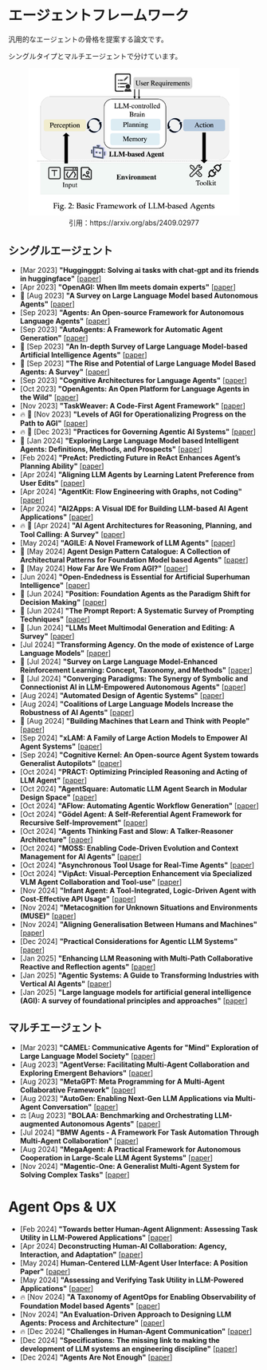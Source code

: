 # エージェントフレームワーク
汎用的なエージェントの骨格を提案する論文です。

シングルタイプとマルチエージェントで分けています。
<figure style="text-align: center;">
    <img alt="" src="../assets/agent_framework.png" width="500" />
    <figcaption style="text-align: center;">引用：https://arxiv.org/abs/2409.02977</figcaption>
</figure>


## シングルエージェント
* [Mar 2023] **"Hugginggpt: Solving ai tasks with chat-gpt and its friends in huggingface"** [[paper](https://arxiv.org/abs/2303.17580)]
* [Apr 2023] **"OpenAGI: When llm meets domain experts"** [[paper](https://arxiv.org/abs/2304.04370)]
* 📖 [Aug 2023] **"A Survey on Large Language Model based Autonomous Agents"** [[paper](https://arxiv.org/abs/2308.11432)]
* [Sep 2023] **"Agents: An Open-source Framework for Autonomous Language Agents"** [[paper](https://arxiv.org/abs/2309.07870)]
* [Sep 2023] **"AutoAgents: A Framework for Automatic Agent Generation"** [[paper](https://arxiv.org/abs/2309.17288)]
* 📖 [Sep 2023] **"An In-depth Survey of Large Language Model-based Artificial Intelligence Agents"** [[paper](https://arxiv.org/abs/2309.14365)]
* 📖 [Sep 2023] **"The Rise and Potential of Large Language Model Based Agents: A Survey"** [[paper](https://arxiv.org/abs/2309.07864)]
* [Sep 2023] **"Cognitive Architectures for Language Agents"** [[paper](https://arxiv.org/abs/2309.02427)]
* [Oct 2023] **"OpenAgents: An Open Platform for Language Agents in the Wild"** [[paper](https://arxiv.org/abs/2310.10634)]
* [Nov 2023] **"TaskWeaver: A Code-First Agent Framework"** [[paper](https://arxiv.org/abs/2311.17541)]
* 🔥 📖 [Nov 2023] **"Levels of AGI for Operationalizing Progress on the Path to AGI"** [[paper](https://arxiv.org/abs/2311.02462)]
* 🔥 📖 [Dec 2023] **"Practices for Governing Agentic AI Systems"** [[paper](https://openai.com/index/practices-for-governing-agentic-ai-systems/)]
* 📖 [Jan 2024] **"Exploring Large Language Model based Intelligent Agents: Definitions, Methods, and Prospects"** [[paper](https://arxiv.org/abs/2401.03428)]
* [Feb 2024] **"PreAct: Predicting Future in ReAct Enhances Agent’s Planning Ability"** [[paper](https://arxiv.org/abs/2402.11534)]
* [Apr 2024] **"Aligning LLM Agents by Learning Latent Preference from User Edits"** [[paper](https://arxiv.org/abs/2404.15269)]
* [Apr 2024] **"AgentKit: Flow Engineering with Graphs, not Coding"** [[paper](https://arxiv.org/abs/2404.11483)]
* [Apr 2024] **"AI2Apps: A Visual IDE for Building LLM-based AI Agent Applications"** [[paper](https://arxiv.org/abs/2404.04902)]
* 🔥 📖 [Apr 2024] **"AI Agent Architectures for Reasoning, Planning, and Tool Calling: A Survey"** [[paper](https://arxiv.org/abs/2404.11584)]
* [May 2024] **"AGILE: A Novel Framework of LLM Agents"** [[paper](https://arxiv.org/abs/2405.14751)]
* 📖 [May 2024] **Agent Design Pattern Catalogue: A Collection of Architectural Patterns for Foundation Model based Agents"** [[paper](https://arxiv.org/abs/2405.10467)]
* 📖 [May 2024] **How Far Are We From AGI?"** [[paper](https://arxiv.org/abs/2405.10313)]
* [Jun 2024] **"Open-Endedness is Essential for Artificial Superhuman Intelligence"** [[paper](https://arxiv.org/abs/2406.04268)]
* 📖 [Jun 2024] **"Position: Foundation Agents as the Paradigm Shift for Decision Making"** [[paper](https://arxiv.org/abs/2405.17009)]
* 📖 [Jun 2024] **"The Prompt Report: A Systematic Survey of Prompting Techniques"** [[paper](https://arxiv.org/abs/2406.06608)]
* 📖 [Jun 2024] **"LLMs Meet Multimodal Generation and Editing: A Survey"** [[paper](https://arxiv.org/abs/2405.19334)]
* [Jul 2024] **"Transforming Agency. On the mode of existence of Large Language Models"** [[paper](https://arxiv.org/abs/2407.10735)]
* 📖 [Jul 2024] **"Survey on Large Language Model-Enhanced Reinforcement Learning: Concept, Taxonomy, and Methods"** [[paper](https://arxiv.org/abs/2404.00282)]
* 📖 [Jul 2024] **"Converging Paradigms: The Synergy of Symbolic and Connectionist AI in LLM-Empowered Autonomous Agents"** [[paper](https://arxiv.org/abs/2407.08516)]
* [Aug 2024] **"Automated Design of Agentic Systems"** [[paper](https://arxiv.org/abs/2408.08435)]
* [Aug 2024] **"Coalitions of Large Language Models Increase the Robustness of AI Agents"** [[paper](https://arxiv.org/abs/2408.01380)]
* 📖 [Aug 2024] **"Building Machines that Learn and Think with People"** [[paper](https://arxiv.org/abs/2408.03943)]
* [Sep 2024] **"xLAM: A Family of Large Action Models to Empower AI Agent Systems"** [[paper](https://arxiv.org/abs/2409.03215)]
* [Sep 2024] **"Cognitive Kernel: An Open-source Agent System towards Generalist Autopilots"** [[paper](https://arxiv.org/abs/2409.10277)]
* [Oct 2024] **"PRACT: Optimizing Principled Reasoning and Acting of LLM Agent"** [[paper](https://arxiv.org/abs/2410.18528)]
* [Oct 2024] **"AgentSquare: Automatic LLM Agent Search in Modular Design Space"** [[paper](https://arxiv.org/abs/2410.06153)]
* [Oct 2024] **"AFlow: Automating Agentic Workflow Generation"** [[paper](https://arxiv.org/abs/2410.10762)]
* [Oct 2024] **"Gödel Agent: A Self-Referential Agent Framework for Recursive Self-Improvement"** [[paper](https://arxiv.org/abs/2410.04444)]
* [Oct 2024] **"Agents Thinking Fast and Slow: A Talker-Reasoner Architecture"** [[paper](https://arxiv.org/abs/2410.08328)]
* [Oct 2024] **"MOSS: Enabling Code-Driven Evolution and Context Management for AI Agents"** [[paper](https://arxiv.org/abs/2409.16120)]
* [Oct 2024] **"Asynchronous Tool Usage for Real-Time Agents"** [[paper](https://arxiv.org/abs/2410.21620)]
* [Oct 2024] **"VipAct: Visual-Perception Enhancement via Specialized VLM Agent Collaboration and Tool-use"** [[paper](https://arxiv.org/abs/2410.16400)]
* [Nov 2024] **"Infant Agent: A Tool-Integrated, Logic-Driven Agent with Cost-Effective API Usage"** [[paper](https://arxiv.org/abs/2411.01114)]
* [Nov 2024] **"Metacognition for Unknown Situations and Environments (MUSE)"** [[paper](https://arxiv.org/abs/2411.13537)]
* [Nov 2024] **"Aligning Generalisation Between Humans and Machines"** [[paper](https://arxiv.org/abs/2411.15626)]
* [Dec 2024] **"Practical Considerations for Agentic LLM Systems"** [[paper](https://arxiv.org/abs/2412.04093)]
* [Jan 2025] **"Enhancing LLM Reasoning with Multi-Path Collaborative Reactive and Reflection agents"** [[paper](https://arxiv.org/abs/2501.00430)]
* [Jan 2025] **"Agentic Systems: A Guide to Transforming Industries with Vertical AI Agents"** [[paper](https://arxiv.org/abs/2501.00881)]
* [Jan 2025] **"Large language models for artificial general intelligence (AGI): A survey of foundational principles and approaches"** [[paper](https://arxiv.org/abs/2501.03151)]


## マルチエージェント
* [Mar 2023] **"CAMEL: Communicative Agents for "Mind" Exploration of Large Language Model Society"** [[paper](https://arxiv.org/abs/2303.17760)]
* [Aug 2023] **"AgentVerse: Facilitating Multi-Agent Collaboration and Exploring Emergent Behaviors"** [[paper](https://arxiv.org/abs/2308.10848)]
* [Aug 2023] **"MetaGPT: Meta Programming for A Multi-Agent Collaborative Framework"** [[paper](https://arxiv.org/abs/2308.00352)]
* [Aug 2023] **"AutoGen: Enabling Next-Gen LLM Applications via Multi-Agent Conversation"** [[paper](https://arxiv.org/abs/2308.08155)]
* ⚖️ [Aug 2023] **"BOLAA: Benchmarking and Orchestrating LLM-augmented Autonomous Agents"** [[paper](https://arxiv.org/abs/2308.05960)]
* [Jul 2024] **"BMW Agents - A Framework For Task Automation Through Multi-Agent Collaboration"** [[paper](https://arxiv.org/abs/2406.20041)]
* [Aug 2024] **"MegaAgent: A Practical Framework for Autonomous Cooperation in Large-Scale LLM Agent Systems"** [[paper](https://arxiv.org/abs/2408.09955)]
* [Nov 2024] **"Magentic-One: A Generalist Multi-Agent System for Solving Complex Tasks"** [[paper](https://arxiv.org/abs/2411.04468)]

# Agent Ops & UX
* [Feb 2024] **"Towards better Human-Agent Alignment: Assessing Task Utility in LLM-Powered Applications"** [[paper](https://arxiv.org/abs/2402.09015)]
* [Apr 2024] **Deconstructing Human-AI Collaboration: Agency, Interaction, and Adaptation"** [[paper](https://arxiv.org/abs/2404.12056)]
* [May 2024] **Human-Centered LLM-Agent User Interface: A Position Paper"** [[paper](https://arxiv.org/abs/2405.13050)]
* [May 2024] **"Assessing and Verifying Task Utility in LLM-Powered Applications"** [[paper](https://arxiv.org/abs/2405.02178)]
* 🔥 [Nov 2024] **"A Taxonomy of AgentOps for Enabling Observability of Foundation Model based Agents"** [[paper](https://arxiv.org/abs/2411.05285)]
* [Nov 2024] **"An Evaluation-Driven Approach to Designing LLM Agents: Process and Architecture"** [[paper](https://www.arxiv.org/abs/2411.13768)]
* 🔥 [Dec 2024] **"Challenges in Human-Agent Communication"** [[paper](https://www.microsoft.com/en-us/research/publication/human-agent-interaction-challenges/)]
* [Dec 2024] **"Specifications: The missing link to making the development of LLM systems an engineering discipline"** [[paper](https://arxiv.org/abs/2412.05299)]
* [Dec 2024] **"Agents Are Not Enough"** [[paper](https://arxiv.org/html/2412.16241v1)]
